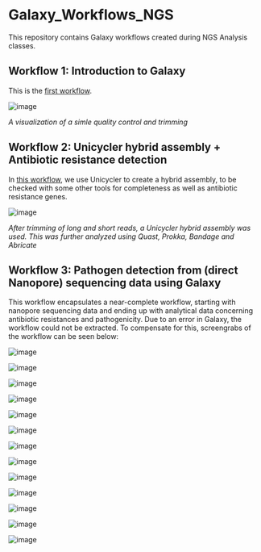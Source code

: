 # Galaxy_Workflows_NGS

This repository contains Galaxy workflows created during NGS Analysis classes.

## Workflow 1: Introduction to Galaxy

This is the [first workflow](Galaxy-Workflow-Introduction_Workflow.ga).

![image](https://github.com/tbothof/Galaxy_Workflows_NGS/assets/163141499/938e4cb9-0e99-4505-9482-ad348169f3b7)

_A visualization of a simle quality control and trimming_

## Workflow 2: Unicycler hybrid assembly + Antibiotic resistance detection

In [this workflow](./Galaxy-Workflow-Unicycler_Hybrid_Assembly___Antibiotic_Resistance_Detection.ga), we use Unicycler to create a hybrid assembly, to be checked with some other tools for completeness as well as antibiotic resistance genes.

![image](https://github.com/tbothof/Galaxy_Workflows_NGS/assets/163141499/ddd24051-def7-45c5-9b0b-dbeea0f7bed9)

_After trimming of long and short reads, a Unicycler hybrid assembly was used. This was further analyzed using Quast, Prokka, Bandage and Abricate_

## Workflow 3: Pathogen detection from (direct Nanopore) sequencing data using Galaxy

This workflow encapsulates a near-complete workflow, starting with nanopore sequencing data and ending up with analytical data concerning antibiotic resistances and pathogenicity. Due to an error in Galaxy, the workflow could not be extracted. To compensate for this, screengrabs of the workflow can be seen below:

![image](https://github.com/tbothof/Galaxy_Workflows_NGS/assets/163141499/fdb4c3c8-3bc9-485e-84d9-f36c7ae305a3)

![image](https://github.com/tbothof/Galaxy_Workflows_NGS/assets/163141499/9d0457c1-ae16-4d57-908a-1ed4c08ff19c)

![image](https://github.com/tbothof/Galaxy_Workflows_NGS/assets/163141499/52cd4e97-9e34-4ac8-9567-da03759b7ab8)

![image](https://github.com/tbothof/Galaxy_Workflows_NGS/assets/163141499/3bffc091-426d-44df-bc89-709f9b2f918e)

![image](https://github.com/tbothof/Galaxy_Workflows_NGS/assets/163141499/f5a075d7-66e9-497f-b08c-3746f08e9848)

![image](https://github.com/tbothof/Galaxy_Workflows_NGS/assets/163141499/ac95dfbb-9643-4815-a664-ec12cca82ee1)

![image](https://github.com/tbothof/Galaxy_Workflows_NGS/assets/163141499/dcca458f-345d-4ff4-b66e-c5e322235221)

![image](https://github.com/tbothof/Galaxy_Workflows_NGS/assets/163141499/d10a1920-002f-42e3-9844-dfec5ccb78c8)

![image](https://github.com/tbothof/Galaxy_Workflows_NGS/assets/163141499/5b292bce-815b-4a57-a4f2-82469b5295b9)

![image](https://github.com/tbothof/Galaxy_Workflows_NGS/assets/163141499/50291f5a-4d07-4900-91bc-b83984cbeeb4)

![image](https://github.com/tbothof/Galaxy_Workflows_NGS/assets/163141499/9913372a-1d3f-437c-8991-3dbfa4b1fa95)

![image](https://github.com/tbothof/Galaxy_Workflows_NGS/assets/163141499/96b453eb-bcdd-4c00-a2bb-72e78e713111)

![image](https://github.com/tbothof/Galaxy_Workflows_NGS/assets/163141499/8880bbea-e5ed-4dd0-80f4-bb5015465905)


